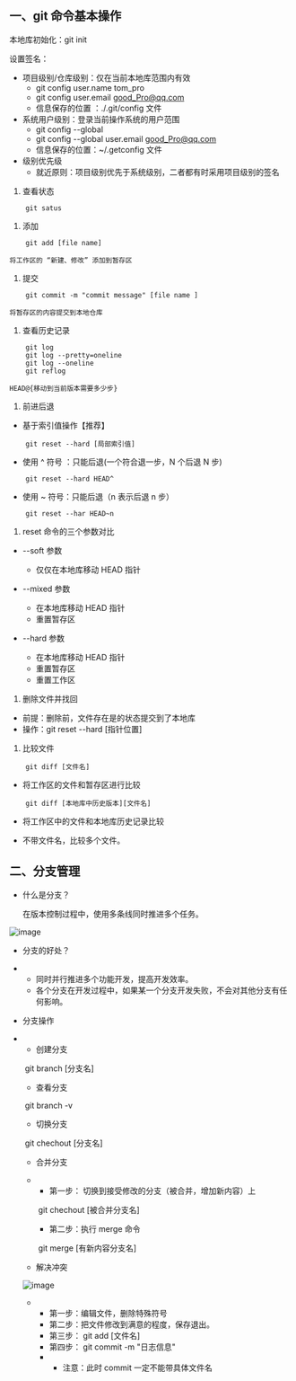 ## 一、git 命令基本操作
本地库初始化：git init

设置签名：
* 项目级别/仓库级别：仅在当前本地库范围内有效
  * git config user.name tom_pro
  * git config user.email good_Pro@qq.com
  * 信息保存的位置 ：./.git/config 文件
* 系统用户级别：登录当前操作系统的用户范围
  * git config --global 
  * git config --global user.email good_Pro@qq.com
  * 信息保存的位置：~/.getconfig 文件
* 级别优先级
  * 就近原则：项目级别优先于系统级别，二者都有时采用项目级别的签名

1. 查看状态

```
    git satus
```
1. 添加

```
    git add [file name]
```
    将工作区的 “新建、修改” 添加到暂存区
1. 提交
```
    git commit -m "commit message" [file name ]
```
    将暂存区的内容提交到本地仓库
1. 查看历史记录

```
    git log
    git log --pretty=oneline
    git log --oneline
    git reflog
```
    HEAD@{移动到当前版本需要多少步}

1. 前进后退
* 基于索引值操作【推荐】
```
    git reset --hard [局部索引值]
```

* 使用 ^ 符号 ：只能后退(一个符合退一步，N 个后退 N 步)
```
    git reset --hard HEAD^
```

* 使用 ~ 符号：只能后退（n 表示后退 n 步）
```
    git reset --har HEAD~n
```

1. reset 命令的三个参数对比
* --soft 参数
  *  仅仅在本地库移动 HEAD 指针

* --mixed 参数
  * 在本地库移动 HEAD 指针 
  * 重置暂存区
* --hard 参数
  * 在本地库移动 HEAD 指针
  * 重置暂存区
  * 重置工作区

1. 删除文件并找回

* 前提：删除前，文件存在是的状态提交到了本地库
* 操作：git reset --hard [指针位置]

1. 比较文件
```
    git diff [文件名]
```
* 将工作区的文件和暂存区进行比较
```
    git diff [本地库中历史版本][文件名]
```
* 将工作区中的文件和本地库历史记录比较


* 不带文件名，比较多个文件。 


## 二、分支管理
* 什么是分支？

  在版本控制过程中，使用多条线同时推进多个任务。

![image](C:\Users\maotouying\Desktop\笔记\图片\git分支.png)



* 分支的好处？
* * 同时并行推进多个功能开发，提高开发效率。
  * 各个分支在开发过程中，如果某一个分支开发失败，不会对其他分支有任何影响。
  ​


* 分支操作

* * 创建分支

  ​        git branch [分支名]

  * 查看分支

  ​        git branch -v

  * 切换分支

  ​         git chechout [分支名]

  * 合并分支

  * * 第一步： 切换到接受修改的分支（被合并，增加新内容）上

    ​        git chechout [被合并分支名]

    * 第二步：执行 merge 命令

    ​        git merge [有新内容分支名]

  * 解决冲突

  ![image](C:\Users\maotouying\Desktop\笔记\图片\git分支冲突.png) 

  * * 第一步：编辑文件，删除特殊符号
    * 第二步：把文件修改到满意的程度，保存退出。
    * 第三步： git add [文件名]
    * 第四步： git commit -m "日志信息"
    * * 注意：此时 commit 一定不能带具体文件名



